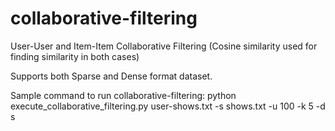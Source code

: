 # collaborative-filtering
User-User and Item-Item Collaborative Filtering (Cosine similarity used for finding similarity in both cases)

Supports both Sparse and Dense format dataset.

Sample command to run collaborative-filtering:
python execute_collaborative_filtering.py user-shows.txt -s shows.txt -u 100 -k 5 -d s

